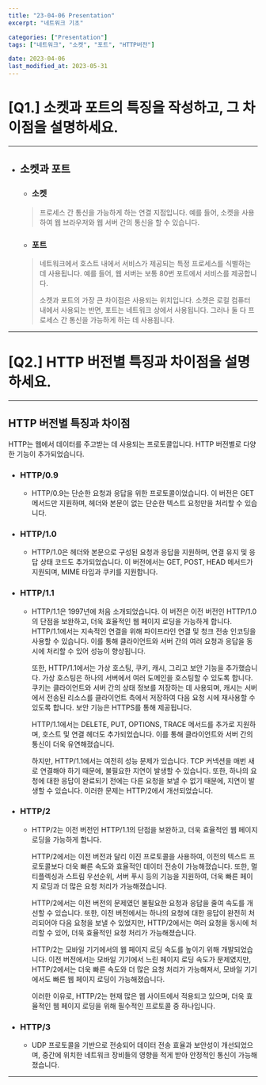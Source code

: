 ```yaml
---
title: "23-04-06 Presentation"
excerpt: "네트워크 기초"

categories: ["Presentation"]
tags: ["네트워크", "소켓", "포트", "HTTP버전"]

date: 2023-04-06
last_modified_at: 2023-05-31
---
```


# [Q1.] 소켓과 포트의 특징을 작성하고, 그 차이점을 설명하세요.

---

- ## 소켓과 포트

  - ### **소켓**

  > 프로세스 간 통신을 가능하게 하는 연결 지점입니다. 예를 들어, 소켓을 사용하여 웹 브라우저와 웹 서버 간의 통신을 할 수 있습니다.

  - ### 포트

  >  네트워크에서 호스트 내에서 서비스가 제공되는 특정 프로세스를 식별하는 데 사용됩니다. 예를 들어, 웹 서버는 보통 80번 포트에서 서비스를 제공합니다.
  >
  >  소켓과 포트의 가장 큰 차이점은 사용되는 위치입니다. 소켓은 로컬 컴퓨터 내에서 사용되는 반면, 포트는 네트워크 상에서 사용됩니다. 그러나 둘 다 프로세스 간 통신을 가능하게 하는 데 사용됩니다.

----

# [Q2.] HTTP 버전별 특징과 차이점을 설명하세요.

---

## HTTP 버전별 특징과 차이점

HTTP는 웹에서 데이터를 주고받는 데 사용되는 프로토콜입니다. HTTP 버전별로 다양한 기능이 추가되었습니다.

- ### HTTP/0.9

  -  HTTP/0.9는 단순한 요청과 응답을 위한 프로토콜이었습니다. 이 버전은 GET 메서드만 지원하며, 헤더와 본문이 없는 단순한 텍스트 요청만을 처리할 수 있습니다.

- ### HTTP/1.0

  - HTTP/1.0은 헤더와 본문으로 구성된 요청과 응답을 지원하며, 연결 유지 및 응답 상태 코드도 추가되었습니다. 이 버전에서는 GET, POST, HEAD 메서드가 지원되며, MIME 타입과 쿠키를 지원합니다.

- ### HTTP/1.1

  - HTTP/1.1은 1997년에 처음 소개되었습니다. 이 버전은 이전 버전인 HTTP/1.0의 단점을 보완하고, 더욱 효율적인 웹 페이지 로딩을 가능하게 합니다. HTTP/1.1에서는 지속적인 연결을 위해 파이프라인 연결 및 청크 전송 인코딩을 사용할 수 있습니다. 이를 통해 클라이언트와 서버 간의 여러 요청과 응답을 동시에 처리할 수 있어 성능이 향상됩니다.

    또한, HTTP/1.1에서는 가상 호스팅, 쿠키, 캐시, 그리고 보안 기능을 추가했습니다. 가상 호스팅은 하나의 서버에서 여러 도메인을 호스팅할 수 있도록 합니다. 쿠키는 클라이언트와 서버 간의 상태 정보를 저장하는 데 사용되며, 캐시는 서버에서 전송된 리소스를 클라이언트 측에서 저장하여 다음 요청 시에 재사용할 수 있도록 합니다. 보안 기능은 HTTPS를 통해 제공됩니다.

    HTTP/1.1에서는 DELETE, PUT, OPTIONS, TRACE 메서드를 추가로 지원하며, 호스트 및 연결 헤더도 추가되었습니다. 이를 통해 클라이언트와 서버 간의 통신이 더욱 유연해졌습니다.

    하지만, HTTP/1.1에서는 여전히 성능 문제가 있습니다. TCP 커넥션을 매번 새로 연결해야 하기 때문에, 불필요한 지연이 발생할 수 있습니다. 또한, 하나의 요청에 대한 응답이 완료되기 전에는 다른 요청을 보낼 수 없기 때문에, 지연이 발생할 수 있습니다. 이러한 문제는 HTTP/2에서 개선되었습니다.

- ### HTTP/2

  - HTTP/2는 이전 버전인 HTTP/1.1의 단점을 보완하고, 더욱 효율적인 웹 페이지 로딩을 가능하게 합니다.

    HTTP/2에서는 이전 버전과 달리 이진 프로토콜을 사용하여, 이전의 텍스트 프로토콜보다 더욱 빠른 속도와 효율적인 데이터 전송이 가능해졌습니다. 또한, 멀티플렉싱과 스트림 우선순위, 서버 푸시 등의 기능을 지원하여, 더욱 빠른 페이지 로딩과 더 많은 요청 처리가 가능해졌습니다.

    HTTP/2에서는 이전 버전의 문제였던 불필요한 요청과 응답을 줄여 속도를 개선할 수 있습니다. 또한, 이전 버전에서는 하나의 요청에 대한 응답이 완전히 처리되어야 다음 요청을 보낼 수 있었지만, HTTP/2에서는 여러 요청을 동시에 처리할 수 있어, 더욱 효율적인 요청 처리가 가능해졌습니다.

    HTTP/2는 모바일 기기에서의 웹 페이지 로딩 속도를 높이기 위해 개발되었습니다. 이전 버전에서는 모바일 기기에서 느린 페이지 로딩 속도가 문제였지만, HTTP/2에서는 더욱 빠른 속도와 더 많은 요청 처리가 가능해져서, 모바일 기기에서도 빠른 웹 페이지 로딩이 가능해졌습니다.

    이러한 이유로, HTTP/2는 현재 많은 웹 사이트에서 적용되고 있으며, 더욱 효율적인 웹 페이지 로딩을 위해 필수적인 프로토콜 중 하나입니다.

- ### HTTP/3

  - UDP 프로토콜을 기반으로 전송되어 데이터 전송 효율과 보안성이 개선되었으며, 중간에 위치한 네트워크 장비들의 영향을 적게 받아 안정적인 통신이 가능해졌습니다.



---
